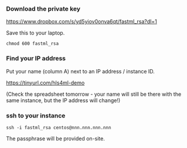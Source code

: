 ### Download the private key

https://www.dropbox.com/s/yd5yiov0onva6qt/fastml_rsa?dl=1

Save this to your laptop.

```
chmod 600 fastml_rsa
```

### Find your IP address

Put your name (column A) next to an IP address / instance ID.

https://tinyurl.com/hls4ml-demo

(Check the spreadsheet tomorrow - your name will still be there with the
same instance, but the IP address will change!)

### ssh to your instance

```
ssh -i fastml_rsa centos@nnn.nnn.nnn.nnn
```
The passphrase will be provided on-site.


